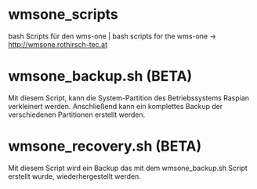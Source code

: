 # wmsone_scripts
bash Scripts für den wms-one | bash scripts for the wms-one -> http://wmsone.rothirsch-tec.at

# wmsone_backup.sh (BETA)
Mit diesem Script, kann die System-Partition des Betriebssystems Raspian verkleinert werden.
Anschließend kann ein komplettes Backup der verschiedenen Partitionen erstellt werden.

# wmsone_recovery.sh (BETA)
Mit diesem Script wird ein Backup das mit dem wmsone_backup.sh Script erstellt wurde, wiederhergestellt werden.
